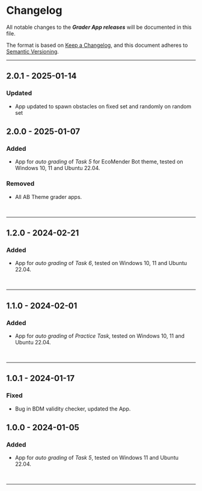 # Changelog

All notable changes to the ***Grader App releases*** will be documented in this file.

The format is based on [Keep a Changelog](https://keepachangelog.com/en/1.0.0/), and this document adheres to [Semantic Versioning](https://semver.org/spec/v2.0.0.html).

---

## 2.0.1 - 2025-01-14

### Updated

- App updated to spawn obstacles on fixed set and randomly on random set

## 2.0.0 - 2025-01-07

### Added

- App for *auto grading* of *Task 5* for EcoMender Bot theme, tested on Windows 10, 11 and Ubuntu 22.04.

### Removed

- All AB Theme grader apps.

<br />

---

## 1.2.0 - 2024-02-21

### Added

- App for *auto grading* of *Task 6*, tested on Windows 10, 11 and Ubuntu 22.04.

<br />

---

## 1.1.0 - 2024-02-01

### Added

- App for *auto grading* of *Practice Task*, tested on Windows 10, 11 and Ubuntu 22.04.

<br />

---

## 1.0.1 - 2024-01-17

### Fixed

- Bug in BDM validity checker, updated the App.

## 1.0.0 - 2024-01-05

### Added

- App for *auto grading* of *Task 5*, tested on Windows 11 and Ubuntu 22.04.

<br />

---
